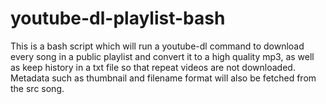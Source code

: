 # youtube-dl-playlist-bash
This is a bash script which will run a youtube-dl command to download every song in a public playlist and convert it to a high quality mp3, as well as keep history in a txt file so that repeat videos are not downloaded. Metadata such as thumbnail and filename format will also be fetched from the src song.
